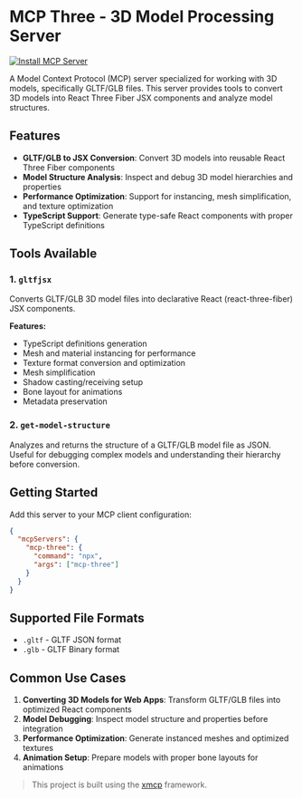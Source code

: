 # MCP Three - 3D Model Processing Server

[![Install MCP Server](https://cursor.com/deeplink/mcp-install-dark.svg)](cursor://anysphere.cursor-deeplink/mcp/install?name=mcp-three&config=eyJ0eXBlIjoic3RkaW8iLCJjb21tYW5kIjoibnB4IC15IG1jcC10aHJlZSJ9)

A Model Context Protocol (MCP) server specialized for working with 3D models, specifically GLTF/GLB files. This server provides tools to convert 3D models into React Three Fiber JSX components and analyze model structures.

## Features

- **GLTF/GLB to JSX Conversion**: Convert 3D models into reusable React Three Fiber components
- **Model Structure Analysis**: Inspect and debug 3D model hierarchies and properties
- **Performance Optimization**: Support for instancing, mesh simplification, and texture optimization
- **TypeScript Support**: Generate type-safe React components with proper TypeScript definitions

## Tools Available

### 1. `gltfjsx`
Converts GLTF/GLB 3D model files into declarative React (react-three-fiber) JSX components.

**Features:**
- TypeScript definitions generation
- Mesh and material instancing for performance
- Texture format conversion and optimization
- Mesh simplification
- Shadow casting/receiving setup
- Bone layout for animations
- Metadata preservation


### 2. `get-model-structure`
Analyzes and returns the structure of a GLTF/GLB model file as JSON. Useful for debugging complex models and understanding their hierarchy before conversion.

## Getting Started

Add this server to your MCP client configuration:

```json
{
  "mcpServers": {
    "mcp-three": {
      "command": "npx",
      "args": ["mcp-three"]
    }
  }
}
```

## Supported File Formats

- `.gltf` - GLTF JSON format
- `.glb` - GLTF Binary format

## Common Use Cases

1. **Converting 3D Models for Web Apps**: Transform GLTF/GLB files into optimized React components
2. **Model Debugging**: Inspect model structure and properties before integration
3. **Performance Optimization**: Generate instanced meshes and optimized textures
4. **Animation Setup**: Prepare models with proper bone layouts for animations



> This project is built using the [xmcp](https://xmcp.dev) framework.
